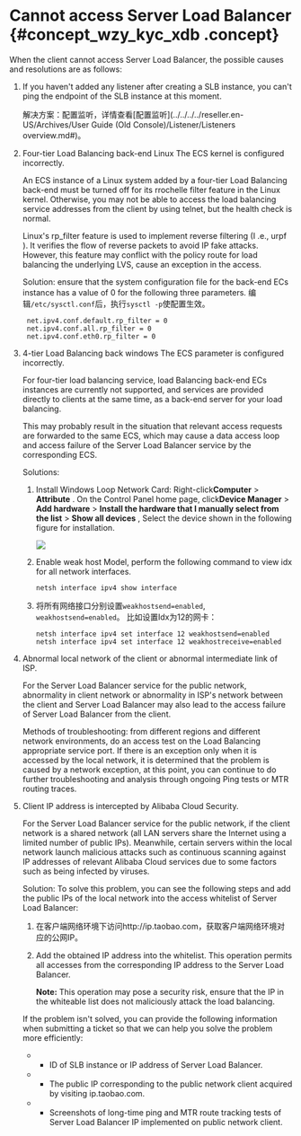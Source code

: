 # Cannot access Server Load Balancer {#concept_wzy_kyc_xdb .concept}

When the client cannot access Server Load Balancer, the possible causes and resolutions are as follows:

1.  If you haven't added any listener after creating a SLB instance, you can't ping the endpoint of the SLB instance at this moment.

    解决方案：配置监听，详情查看[配置监听](../../../../reseller.en-US/Archives/User Guide (Old Console)/Listener/Listeners overview.md#)。

2.  Four-tier Load Balancing back-end Linux The ECS kernel is configured incorrectly.

    An ECS instance of a Linux system added by a four-tier Load Balancing back-end must be turned off for its rrochelle filter feature in the Linux kernel. Otherwise, you may not be able to access the load balancing service addresses from the client by using telnet, but the health check is normal.

    Linux's rp\_filter feature is used to implement reverse filtering \(I .e., urpf \). It verifies the flow of reverse packets to avoid IP fake attacks. However, this feature may conflict with the policy route for load balancing the underlying LVS, cause an exception in the access.

    Solution: ensure that the system configuration file for the back-end ECs instance has a value of 0 for the following three parameters. 编辑`/etc/sysctl.conf`后，执行`sysctl -p`使配置生效。

    ```
     net.ipv4.conf.default.rp_filter = 0
     net.ipv4.conf.all.rp_filter = 0
     net.ipv4.conf.eth0.rp_filter = 0
    ```

3.  4-tier Load Balancing back windows The ECS parameter is configured incorrectly.

    For four-tier load balancing service, load Balancing back-end ECs instances are currently not supported, and services are provided directly to clients at the same time, as a back-end server for your load balancing.

    This may probably result in the situation that relevant access requests are forwarded to the same ECS, which may cause a data access loop and access failure of the Server Load Balancer service by the corresponding ECS.

    Solutions:

    1.  Install Windows Loop Network Card: Right-click**Computer** \> **Attribute** . On the Control Panel home page, click**Device Manager** \> **Add hardware** \> **Install the hardware that I manually select from the list** \> **Show all devices** , Select the device shown in the following figure for installation.

        ![](http://static-aliyun-doc.oss-cn-hangzhou.aliyuncs.com/assets/img/4298/15396829873341_en-US.png)

    2.  Enable weak host Model, perform the following command to view idx for all network interfaces.

        ```
        netsh interface ipv4 show interface
        ```

    3.  将所有网络接口分别设置`weakhostsend=enabled`, `weakhostsend=enabled`。 比如设置Idx为12的网卡：

        ```
        netsh interface ipv4 set interface 12 weakhostsend=enabled
        netsh interface ipv4 set interface 12 weakhostreceive=enabled
        ```

4.  Abnormal local network of the client or abnormal intermediate link of ISP.

    For the Server Load Balancer service for the public network, abnormality in client network or abnormality in ISP's network between the client and Server Load Balancer may also lead to the access failure of Server Load Balancer from the client.

    Methods of troubleshooting: from different regions and different network environments, do an access test on the Load Balancing appropriate service port. If there is an exception only when it is accessed by the local network, it is determined that the problem is caused by a network exception, at this point, you can continue to do further troubleshooting and analysis through ongoing Ping tests or MTR routing traces.

5.  Client IP address is intercepted by Alibaba Cloud Security.

    For the Server Load Balancer service for the public network, if the client network is a shared network \(all LAN servers share the Internet using a limited number of public IPs\). Meanwhile, certain servers within the local network launch malicious attacks such as continuous scanning against IP addresses of relevant Alibaba Cloud services due to some factors such as being infected by viruses.

    Solution: To solve this problem, you can see the following steps and add the public IPs of the local network into the access whitelist of Server Load Balancer:

    1.  在客户端网络环境下访问http://ip.taobao.com，获取客户端网络环境对应的公网IP。
    2.  Add the obtained IP address into the whitelist. This operation permits all accesses from the corresponding IP address to the Server Load Balancer.

        **Note:** This operation may pose a security risk, ensure that the IP in the whiteable list does not maliciously attack the load balancing.

    If the problem isn't solved, you can provide the following information when submitting a ticket so that we can help you solve the problem more efficiently:

    -   - ID of SLB instance or IP address of Server Load Balancer.
    -   - The public IP corresponding to the public network client acquired by visiting ip.taobao.com.
    -   - Screenshots of long-time ping and MTR route tracking tests of Server Load Balancer IP implemented on public network client.

